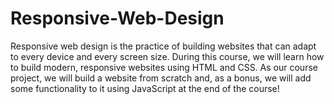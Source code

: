 # Responsive-Web-Design
Responsive web design is the practice of building websites that can adapt to every device and every screen size. During this course, we will learn how to build modern, responsive websites using HTML and CSS. As our course project, we will build a website from scratch and, as a bonus, we will add some functionality to it using JavaScript at the end of the course!
